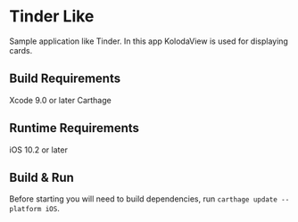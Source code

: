 # Tinder Like

Sample application like Tinder. In this app KolodaView is used for displaying cards.

## Build Requirements

Xcode 9.0 or later
Carthage

## Runtime Requirements

iOS 10.2 or later

## Build & Run

Before starting you will need to build dependencies, run `carthage update --platform iOS`.
